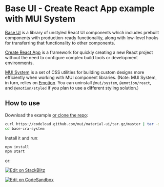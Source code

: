 # Base UI - Create React App example with MUI System

[Base UI](https://mui.com/base/getting-started/overview/) is a library of unstyled React UI components which includes prebuilt components with production-ready functionality, along with low-level hooks for transferring that functionality to other components.

[Create React App](https://create-react-app.dev/) is a framework for quickly creating a new React project without the need to configure complex build tools or development environments.

[MUI System](https://mui.com/system/getting-started/overview/) is a set of CSS utilities for building custom designs more efficiently when working with MUI component libraries.
(Note: MUI System, in turn, relies on [Emotion](https://emotion.sh/docs/introduction).
You can uninstall `@mui/system`, `@emotion/react`, and `@emotion/styled` if you plan to use a different styling solution.)

## How to use

Download the example [or clone the repo](https://github.com/mui/material-ui):

<!-- #default-branch-switch -->

```sh
curl https://codeload.github.com/mui/material-ui/tar.gz/master | tar -xz --strip=2 material-ui-master/examples/base-cra-system
cd base-cra-system
```

Install it and run:

```sh
npm install
npm start
```

or:

<!-- #default-branch-switch -->

[![Edit on StackBlitz](https://developer.stackblitz.com/img/open_in_stackblitz.svg)](https://stackblitz.com/github/mui/material-ui/tree/master/examples/base-cra-system)

[![Edit on CodeSandbox](https://codesandbox.io/static/img/play-codesandbox.svg)](https://codesandbox.io/s/github/mui/material-ui/tree/master/examples/base-cra-system)
